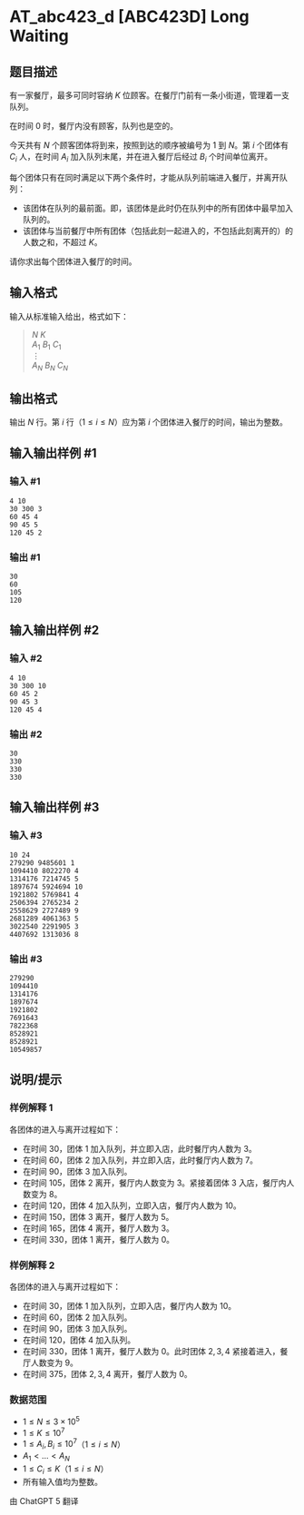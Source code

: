 # AT_abc423_d [ABC423D] Long Waiting

## 题目描述

有一家餐厅，最多可同时容纳 $K$ 位顾客。在餐厅门前有一条小街道，管理着一支队列。

在时间 $0$ 时，餐厅内没有顾客，队列也是空的。

今天共有 $N$ 个顾客团体将到来，按照到达的顺序被编号为 $1$ 到 $N$。第 $i$ 个团体有 $C_i$ 人，在时间 $A_i$ 加入队列末尾，并在进入餐厅后经过 $B_i$ 个时间单位离开。

每个团体只有在同时满足以下两个条件时，才能从队列前端进入餐厅，并离开队列：

- 该团体在队列的最前面。即，该团体是此时仍在队列中的所有团体中最早加入队列的。
- 该团体与当前餐厅中所有团体（包括此刻一起进入的，不包括此刻离开的）的人数之和，不超过 $K$。

请你求出每个团体进入餐厅的时间。

## 输入格式

输入从标准输入给出，格式如下：

> $N$   $K$  
> $A_1$   $B_1$   $C_1$  
> $\vdots$  
> $A_N$   $B_N$   $C_N$

## 输出格式

输出 $N$ 行。第 $i$ 行（$1 \leq i \leq N$）应为第 $i$ 个团体进入餐厅的时间，输出为整数。

## 输入输出样例 #1

### 输入 #1

```
4 10
30 300 3
60 45 4
90 45 5
120 45 2
```

### 输出 #1

```
30
60
105
120
```

## 输入输出样例 #2

### 输入 #2

```
4 10
30 300 10
60 45 2
90 45 3
120 45 4
```

### 输出 #2

```
30
330
330
330
```

## 输入输出样例 #3

### 输入 #3

```
10 24
279290 9485601 1
1094410 8022270 4
1314176 7214745 5
1897674 5924694 10
1921802 5769841 4
2506394 2765234 2
2558629 2727489 9
2681289 4061363 5
3022540 2291905 3
4407692 1313036 8
```

### 输出 #3

```
279290
1094410
1314176
1897674
1921802
7691643
7822368
8528921
8528921
10549857
```

## 说明/提示

### 样例解释 1

各团体的进入与离开过程如下：

- 在时间 $30$，团体 $1$ 加入队列，并立即入店，此时餐厅内人数为 $3$。
- 在时间 $60$，团体 $2$ 加入队列，并立即入店，此时餐厅内人数为 $7$。
- 在时间 $90$，团体 $3$ 加入队列。
- 在时间 $105$，团体 $2$ 离开，餐厅内人数变为 $3$。紧接着团体 $3$ 入店，餐厅内人数变为 $8$。
- 在时间 $120$，团体 $4$ 加入队列，立即入店，餐厅内人数为 $10$。
- 在时间 $150$，团体 $3$ 离开，餐厅人数为 $5$。
- 在时间 $165$，团体 $4$ 离开，餐厅人数为 $3$。
- 在时间 $330$，团体 $1$ 离开，餐厅人数为 $0$。

### 样例解释 2

各团体的进入与离开过程如下：

- 在时间 $30$，团体 $1$ 加入队列，立即入店，餐厅内人数为 $10$。
- 在时间 $60$，团体 $2$ 加入队列。
- 在时间 $90$，团体 $3$ 加入队列。
- 在时间 $120$，团体 $4$ 加入队列。
- 在时间 $330$，团体 $1$ 离开，餐厅人数为 $0$。此时团体 $2,3,4$ 紧接着进入，餐厅人数变为 $9$。
- 在时间 $375$，团体 $2,3,4$ 离开，餐厅人数为 $0$。

### 数据范围

- $1 \leq N \leq 3 \times 10^5$
- $1 \leq K \leq 10^7$
- $1 \leq A_i, B_i \leq 10^7$（$1 \leq i \leq N$）
- $A_1 < \dots < A_N$
- $1 \leq C_i \leq K$（$1 \leq i \leq N$）
- 所有输入值均为整数。

由 ChatGPT 5 翻译
